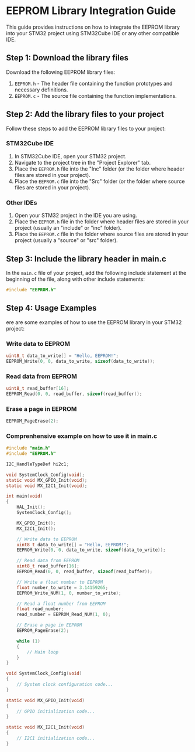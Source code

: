 # EEPROM Library Integration Guide

This guide provides instructions on how to integrate the EEPROM library into your STM32 project using STM32Cube IDE or any other compatible IDE.

## Step 1: Download the library files

Download the following EEPROM library files:

1. `EEPROM.h` - The header file containing the function prototypes and necessary definitions.
2. `EEPROM.c` - The source file containing the function implementations.

## Step 2: Add the library files to your project

Follow these steps to add the EEPROM library files to your project:

### STM32Cube IDE

1. In STM32Cube IDE, open your STM32 project.
2. Navigate to the project tree in the "Project Explorer" tab.
3. Place the `EEPROM.h` file into the "Inc" folder (or the folder where header files are stored in your project).
4. Place the `EEPROM.c` file into the "Src" folder (or the folder where source files are stored in your project).

### Other IDEs

1. Open your STM32 project in the IDE you are using.
2. Place the `EEPROM.h` file in the folder where header files are stored in your project (usually an "include" or "inc" folder).
3. Place the `EEPROM.c` file in the folder where source files are stored in your project (usually a "source" or "src" folder).

## Step 3: Include the library header in main.c

In the `main.c` file of your project, add the following include statement at the beginning of the file, along with other include statements:

```c
#include "EEPROM.h"
```

## Step 4: Usage Examples

ere are some examples of how to use the EEPROM library in your STM32 project:

### Write data to EEPROM
 ```c
 uint8_t data_to_write[] = "Hello, EEPROM!";
EEPROM_Write(0, 0, data_to_write, sizeof(data_to_write));
```

### Read data from EEPROM
```c
uint8_t read_buffer[16];
EEPROM_Read(0, 0, read_buffer, sizeof(read_buffer));
```

### Erase a page in EEPROM

```c
EEPROM_PageErase(2);
```

### Comprenhensive example on how to use it in main.c

```c
#include "main.h"
#include "EEPROM.h"

I2C_HandleTypeDef hi2c1;

void SystemClock_Config(void);
static void MX_GPIO_Init(void);
static void MX_I2C1_Init(void);

int main(void)
{
    HAL_Init();
    SystemClock_Config();

    MX_GPIO_Init();
    MX_I2C1_Init();

    // Write data to EEPROM
    uint8_t data_to_write[] = "Hello, EEPROM!";
    EEPROM_Write(0, 0, data_to_write, sizeof(data_to_write));

    // Read data from EEPROM
    uint8_t read_buffer[16];
    EEPROM_Read(0, 0, read_buffer, sizeof(read_buffer));

    // Write a float number to EEPROM
    float number_to_write = 3.14159265;
    EEPROM_Write_NUM(1, 0, number_to_write);

    // Read a float number from EEPROM
    float read_number;
    read_number = EEPROM_Read_NUM(1, 0);

    // Erase a page in EEPROM
    EEPROM_PageErase(2);

    while (1)
    {
        // Main loop
    }
}

void SystemClock_Config(void)
{
    // System clock configuration code...
}

static void MX_GPIO_Init(void)
{
    // GPIO initialization code...
}

static void MX_I2C1_Init(void)
{
    // I2C1 initialization code...
}
```